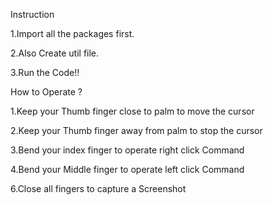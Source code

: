 Instruction

1.Import all the packages first.

2.Also Create util file.

3.Run the Code!!

How to Operate ?

1.Keep your Thumb finger close to palm to move the cursor 

2.Keep your Thumb finger away from palm to stop the cursor 

3.Bend your index finger to operate right click Command 

4.Bend your Middle finger to operate left click Command 

6.Close all fingers to capture a Screenshot 
